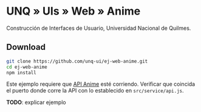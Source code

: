 # UNQ » UIs » Web » Anime

Construcción de Interfaces de Usuario, Universidad Nacional de Quilmes.

## Download

```sh
git clone https://github.com/unq-ui/ej-web-anime.git
cd ej-web-anime
npm install
```

Este ejemplo requiere que [API Anime](https://github.com/unq-ui/ej-api-anime)
esté corriendo. Verificar que coincida el puerto donde corre la API con
lo establecido en `src/service/api.js`.

**TODO**: explicar ejemplo
